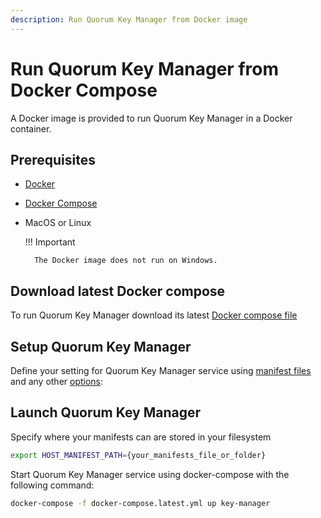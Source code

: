 ```yaml
---
description: Run Quorum Key Manager from Docker image
---
```


# Run Quorum Key Manager from Docker Compose

A Docker image is provided to run Quorum Key Manager in a Docker container.

## Prerequisites

- [Docker](https://docs.docker.com/install/)
- [Docker Compose](https://docs.docker.com/compose/install/)
- MacOS or Linux

    !!! Important

        The Docker image does not run on Windows.

## Download latest Docker compose

To run Quorum Key Manager download its latest [Docker compose file](https://github.com/ConsenSys/quorum-key-manager/blob/main/docker-compose.latest.yml)

## Setup Quorum Key Manager

Define your setting for Quorum Key Manager service using [manifest files](../HowTo/Use-Manifest-File/Overview.md) and any other [options](../Reference/CLI-Syntax.md):


## Launch Quorum Key Manager

Specify where your manifests can are stored in your filesystem

```bash
export HOST_MANIFEST_PATH={your_manifests_file_or_folder}
```

Start Quorum Key Manager service using docker-compose with the following command:

```bash
docker-compose -f docker-compose.latest.yml up key-manager
```
